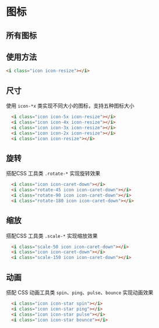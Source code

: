 # 图标

## 所有图标

<ul id="iconsExample" class="flex flex-wrap justify-start gap-y-3 h-96 -overflow-y-auto "></ul>

## 使用方法

<Example>
  <i class="icon icon-resize"></i>
</Example>

```html
<i class="icon icon-resize"></i>
```

## 尺寸

使用 `icon-*x` 类实现不同大小的图标，支持五种图标大小

<Example class="space-x-4">
  <i class="icon icon-5x icon-resize"></i>
  <i class="icon icon-4x icon-resize"></i>
  <i class="icon icon-3x icon-resize"></i>
  <i class="icon icon-2x icon-resize"></i>
  <i class="icon icon-resize"></i>
</Example>

```html
  <i class="icon icon-5x icon-resize"></i>
  <i class="icon icon-4x icon-resize"></i>
  <i class="icon icon-3x icon-resize"></i>
  <i class="icon icon-2x icon-resize"></i>
  <i class="icon icon-resize"></i>
```
## 旋转

搭配CSS 工具类 `.rotate-*` 实现旋转效果

<Example class="space-x-4">
  <i class="icon icon-caret-down"></i>
  <i class="rotate-45 icon icon-caret-down"></i>
  <i class="rotate-90 icon icon-caret-down"></i>
  <i class="rotate-180 icon icon-caret-down"></i>
</Example>

```html
  <i class="icon icon-caret-down"></i>
  <i class="rotate-45 icon icon-caret-down"></i>
  <i class="rotate-90 icon icon-caret-down"></i>
  <i class="rotate-180 icon icon-caret-down"></i>
```

## 缩放

搭配CSS 工具类 `.scale-*` 实现缩放效果

<Example class="space-x-4">
  <i class="scale-50 icon icon-caret-down"></i>
  <i class="icon icon-caret-down"></i>
  <i class="scale-150 icon icon-caret-down"></i>
</Example>

```html
  <i class="scale-50 icon icon-caret-down"></i>
  <i class="icon icon-caret-down"></i>
  <i class="scale-150 icon icon-caret-down"></i>
```

## 动画

搭配 CSS 动画工具类 `spin`、`ping`、`pulse`、`bounce` 实现动画效果

<Example class="space-x-4">
  <i class="icon icon-star spin"></i>
  <i class="icon icon-star ping"></i>
  <i class="icon icon-star pulse"></i>
  <i class="icon icon-star bounce"></i>
</Example>

```html
  <i class="icon icon-star spin"></i>
  <i class="icon icon-star ping"></i>
  <i class="icon icon-star pulse"></i>
  <i class="icon icon-star bounce"></i>
```

<script setup>
import {onMounted} from 'vue';
import {withBase} from 'vitepress';

const text = 'hello';

onMounted(() => {
    fetch(withBase('/icons/icons.json')).then(res => {
        if (res.ok) {
            return res.json();
        } else {
            console.log('Cant\'t find this json file!');
        }
    }).then (json => {
        const $ul = window.document.getElementById('iconsExample');
        if ($ul) {
            let ulChildrenStr = '';
            for (const icon in json) {
                ulChildrenStr += `<li class="flex items-center w-1/5 p-2"><i class="icon icon-${icon} mr-1"></i> ${icon}</li>`;
            }
            $ul.innerHTML = ulChildrenStr;
        } else {
            console.log('iconsExample is not find!');
        }
    });
});
</script>
